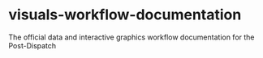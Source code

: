 # visuals-workflow-documentation
The official data and interactive graphics workflow documentation for the Post-Dispatch
